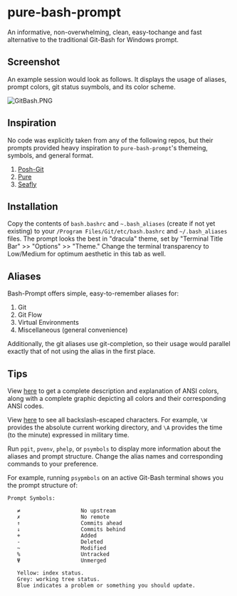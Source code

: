 # pure-bash-prompt

An informative, non-overwhelming, clean, easy-tochange and fast alternative to the traditional Git-Bash for Windows prompt.

## Screenshot

An example session would look as follows. It displays the usage of aliases, prompt colors, git status suymbols, and its color scheme.

![GitBash.PNG](https://github.com/ByNoMeans/pure-bash-prompt/blob/master/GitBash.PNG)

## Inspiration

No code was explicitly taken from any of the following repos, but their prompts provided heavy inspiration to `pure-bash-prompt`'s themeing, symbols, and general format.

1. [Posh-Git](https://github.com/dahlbyk/posh-git/)
2. [Pure](https://github.com/sindresorhus/pure)
3. [Seafly](https://github.com/bluz71/bash-seafly-prompt/blob/master/command_prompt.bash)

## Installation

Copy the contents of `bash.bashrc` and `~.bash_aliases` (create if not yet existing) to your `/Program Files/Git/etc/bash.bashrc` and `~/.bash_aliases` files. The prompt looks the best in "dracula" theme, set by "Terminal Title Bar" >> "Options" >> "Theme." Change the terminal transparency to Low/Medium for optimum aesthetic in this tab as well.

## Aliases

Bash-Prompt offers simple, easy-to-remember aliases for:

1. Git
2. Git Flow
3. Virtual Environments
4. Miscellaneous (general convenience)

Additionally, the git aliases use git-completion, so their usage would parallel exactly that of not using the alias in the first place.

## Tips
 
View [here](https://unix.stackexchange.com/questions/124407/what-color-codes-can-i-use-in-my-ps1-prompt) to get a complete description and explanation of ANSI colors, along with a complete graphic depicting all colors and their corresponding ANSI codes.

View [here](https://www.cyberciti.biz/tips/howto-linux-unix-bash-shell-setup-prompt.html) to see all backslash-escaped characters. For example, `\W` provides the absolute current working directory, and `\A` provides the time (to the minute) expressed in military time.

Run `pgit`, `pvenv`, `phelp`, or `psymbols` to display more information about the aliases and prompt structure. Change the alias names and corresponding commands to your preference.

For example, running `psypmbols` on an active Git-Bash terminal shows you the prompt structure of:
```
Prompt Symbols:

   ≠                   No upstream
   ✗                   No remote
   ↑                   Commits ahead
   ↓                   Commits behind
   +                   Added
   -                   Deleted
   ~                   Modified
   %                   Untracked
   Ψ                   Unmerged

   Yellow: index status.
   Grey: working tree status.
   Blue indicates a problem or something you should update.
```
